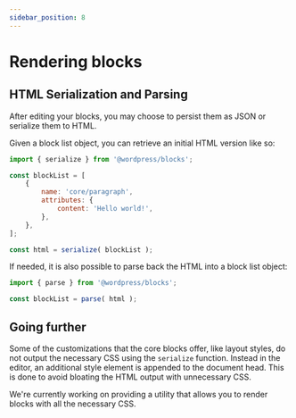 ```yaml
---
sidebar_position: 8
---
```


# Rendering blocks

## HTML Serialization and Parsing

After editing your blocks, you may choose to persist them as JSON or serialize them to HTML.

Given a block list object, you can retrieve an initial HTML version like so:

```js
import { serialize } from '@wordpress/blocks';

const blockList = [
    {
        name: 'core/paragraph',
        attributes: {
            content: 'Hello world!',
        },
    },
];

const html = serialize( blockList );
```

If needed, it is also possible to parse back the HTML into a block list object:

```js
import { parse } from '@wordpress/blocks';

const blockList = parse( html );
```

## Going further

Some of the customizations that the core blocks offer, like layout styles, do not output the necessary CSS using the `serialize` function. Instead in the editor, an additional style element is appended to the document head. This is done to avoid bloating the HTML output with unnecessary CSS.

We're currently working on providing a utility that allows you to render blocks with all the necessary CSS.
